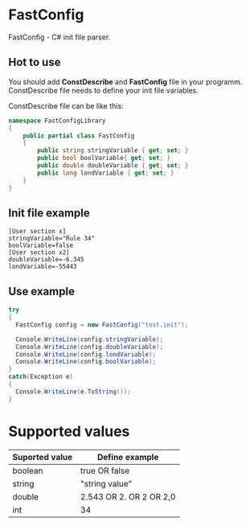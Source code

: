# FastConfig
FastConfig - C# init file parser.

## Hot to use

You should add **ConstDescribe** and **FastConfig** file in your programm. ConstDescribe file needs to define your init file variables. 

ConstDescribe file can be like this:
``` c#
namespace FastConfigLibrary
{
	public partial class FastConfig
	{
		public string stringVariable { get; set; }
		public bool boolVariable{ get; set; }
		public double doubleVariable { get; set; }
		public long londVariable { get; set; }
	}
}
```
## Init file example
```
[User section x]
stringVariable="Rule 34"
boolVariable=false
[User section x2]
doubleVariable=-6.345
londVariable=-55443
```

## Use example
```c#
try
{
  FastConfig config = new FastConfig("test.init");

  Console.WriteLine(config.stringVariable);
  Console.WriteLine(config.doubleVariable);
  Console.WriteLine(config.londVariable);
  Console.WriteLine(config.boolVariable);
}
catch(Exception e)
{
  Console.WriteLine(e.ToString());
}
 ```
# Supported values

| Suported value  | Define example |
| ------------- | ------------- |
| boolean  | true OR false  |
| string  | "string value"  |
| double  | 2.543  OR 2. OR 2 OR 2,0 |
| int  | 34  |

